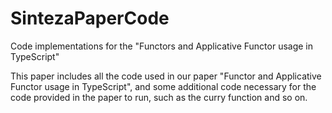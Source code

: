 # SintezaPaperCode
Code implementations for the "Functors and Applicative Functor usage in TypeScript"

This paper includes all the code used in our paper "Functor and Applicative Functor usage in TypeScript", and some additional code necessary for the code provided in the paper to run, such as the curry function and so on.
